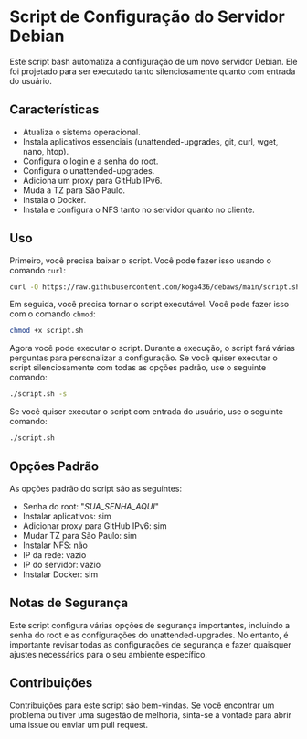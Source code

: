 # Script de Configuração do Servidor Debian

Este script bash automatiza a configuração de um novo servidor Debian. Ele foi projetado para ser executado tanto silenciosamente quanto com entrada do usuário.

## Características

- Atualiza o sistema operacional.
- Instala aplicativos essenciais (unattended-upgrades, git, curl, wget, nano, htop).
- Configura o login e a senha do root.
- Configura o unattended-upgrades.
- Adiciona um proxy para GitHub IPv6.
- Muda a TZ para São Paulo.
- Instala o Docker.
- Instala e configura o NFS tanto no servidor quanto no cliente.

## Uso

Primeiro, você precisa baixar o script. Você pode fazer isso usando o comando `curl`:

```bash
curl -O https://raw.githubusercontent.com/koga436/debaws/main/script.sh
```

Em seguida, você precisa tornar o script executável. Você pode fazer isso com o comando `chmod`:

```bash
chmod +x script.sh
```

Agora você pode executar o script. Durante a execução, o script fará várias perguntas para personalizar a configuração. Se você quiser executar o script silenciosamente com todas as opções padrão, use o seguinte comando:

```bash
./script.sh -s
```

Se você quiser executar o script com entrada do usuário, use o seguinte comando:

```bash
./script.sh
```

## Opções Padrão

As opções padrão do script são as seguintes:

- Senha do root: "_SUA_SENHA_AQUI_"
- Instalar aplicativos: sim
- Adicionar proxy para GitHub IPv6: sim
- Mudar TZ para São Paulo: sim
- Instalar NFS: não
- IP da rede: vazio
- IP do servidor: vazio
- Instalar Docker: sim

## Notas de Segurança

Este script configura várias opções de segurança importantes, incluindo a senha do root e as configurações do unattended-upgrades. No entanto, é importante revisar todas as configurações de segurança e fazer quaisquer ajustes necessários para o seu ambiente específico.

## Contribuições

Contribuições para este script são bem-vindas. Se você encontrar um problema ou tiver uma sugestão de melhoria, sinta-se à vontade para abrir uma issue ou enviar um pull request.
